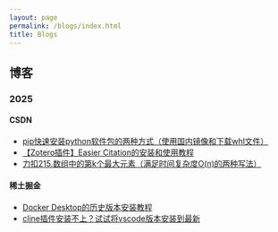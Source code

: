 ```yaml
---
layout: page
permalink: /blogs/index.html
title: Blogs
---
```


## 博客

<!-- ### 2024

- [22岁，站在人生的交叉路口](https://caihanlin.com/blogs/22yrs)
- [AAAI 2024 温哥华参会实录](https://caihanlin.com/blogs/aaai-24/)
- [24Fall，英国硕士项目申请实录](https://caihanlin.com/blogs/24fall/)

### 2023

- [21岁，何妨吟啸且徐行](https://caihanlin.com/blogs/21yrs)<br>
- [极简风Jekyll个人网站搭建指南](https://caihanlin.com/blogs/web)<br>
- [本科生数学建模竞赛指南](https://caihanlin.com/blogs/team2023)<br>
- [海外暑研申请指南](https://caihanlin.com/blogs/summer-res)<br>

### 2022

- [20岁，宽心且看月中桂](https://caihanlin.com/blogs/20yrs)<br>
- [暂停、暂停、暂停](https://caihanlin.com/blogs/stop/)

### 2021

- [19岁，山高路亦远](https://caihanlin.com/blogs/19yrs)<br>
- [星野学社实习回忆录](https://caihanlin.com/blogs/star) -->

### 2025
#### CSDN
- [pip快速安装python软件包的两种方式（使用国内镜像和下载whl文件）](https://blog.csdn.net/m0_63834575/article/details/145411367?spm=1001.2014.3001.5501)<br>
- [【Zotero插件】Easier Citation的安装和使用教程](https://blog.csdn.net/m0_63834575/article/details/145371500?spm=1001.2014.3001.5501)<br>
- [力扣215.数组中的第k个最大元素（满足时间复杂度O(n)的两种写法）](https://blog.csdn.net/m0_63834575/article/details/145223015?spm=1001.2014.3001.5501)<br>
#### 稀土掘金
- [Docker Desktop的历史版本安装教程](https://juejin.cn/post/7464537695172182043)<br>
- [cline插件安装不上？试试将vscode版本安装到最新](https://juejin.cn/post/7464956894093541386)
<br>

<!-- ## Leave a Message 欢迎留言

<br>

{% include disqus.html %} 

<br> -->

